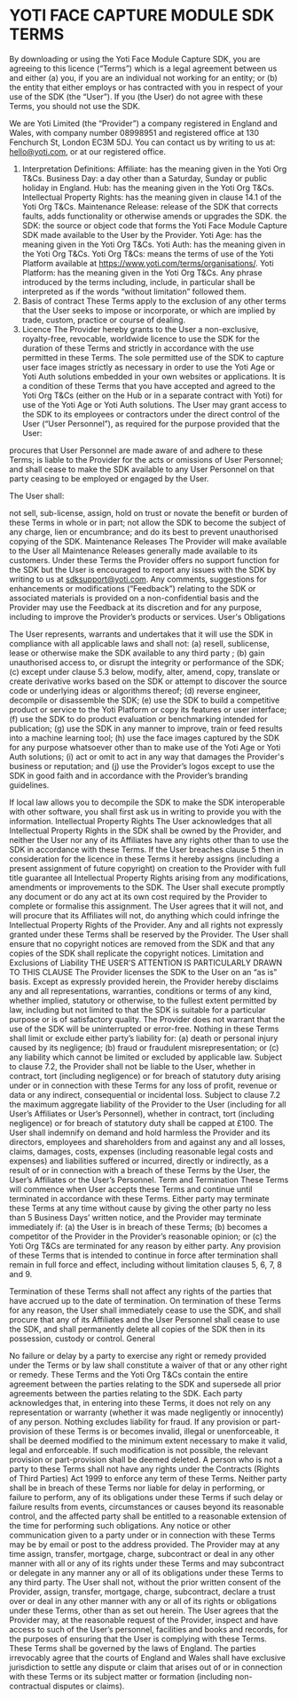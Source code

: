 # YOTI FACE CAPTURE MODULE SDK TERMS

By downloading or using the Yoti Face Module Capture SDK, you are agreeing to this licence (“Terms”) which is a legal agreement between us and either (a) you, if you are an individual not working for an entity; or (b) the entity that either employs or has contracted with you in respect of your use of the SDK (the “User”). If you (the User) do not agree with these Terms, you should not use the SDK.

We are Yoti Limited (the “Provider”) a company registered in England and Wales, with company number 08998951 and registered office at 130 Fenchurch St, London EC3M 5DJ. You can contact us by writing to us at: hello@yoti.com, or at our registered office.

1.  Interpretation
    Definitions:
    Affiliate: has the meaning given in the Yoti Org T&Cs.
    Business Day: a day other than a Saturday, Sunday or public holiday in England.
    Hub: has the meaning given in the Yoti Org T&Cs.
    Intellectual Property Rights: has the meaning given in clause 14.1 of the Yoti Org T&Cs.
    Maintenance Release: release of the SDK that corrects faults, adds functionality or otherwise amends or upgrades the SDK.
    the SDK: the source or object code that forms the Yoti Face Module Capture SDK made available to the User by the Provider.
    Yoti Age: has the meaning given in the Yoti Org T&Cs.
    Yoti Auth: has the meaning given in the Yoti Org T&Cs.
    Yoti Org T&Cs: means the terms of use of the Yoti Platform available at https://www.yoti.com/terms/organisations/.
    Yoti Platform: has the meaning given in the Yoti Org T&Cs.
    Any phrase introduced by the terms including, include, in particular shall be interpreted as if the words “without limitation” followed them.
2.  Basis of contract
    These Terms apply to the exclusion of any other terms that the User seeks to impose or incorporate, or which are implied by trade, custom, practice or course of dealing.
3.  Licence
    The Provider hereby grants to the User a non-exclusive, royalty-free, revocable, worldwide licence to use the SDK for the duration of these Terms and strictly in accordance with the use permitted in these Terms. The sole permitted use of the SDK to capture user face images strictly as necessary in order to use the Yoti Age or Yoti Auth solutions embedded in your own websites or applications. It is a condition of these Terms that you have accepted and agreed to the Yoti Org T&Cs (either on the Hub or in a separate contract with Yoti) for use of the Yoti Age or Yoti Auth solutions. The User may grant access to the SDK to its employees or contractors under the direct control of the User (“User Personnel”), as required for the purpose provided that the User:

procures that User Personnel are made aware of and adhere to these Terms;
is liable to the Provider for the acts or omissions of User Personnel; and
shall cease to make the SDK available to any User Personnel on that party ceasing to be employed or engaged by the User.

The User shall:

not sell, sub-license, assign, hold on trust or novate the benefit or burden of these Terms in whole or in part;
not allow the SDK to become the subject of any charge, lien or encumbrance; and
do its best to prevent unauthorised copying of the SDK.
Maintenance Releases
The Provider will make available to the User all Maintenance Releases generally made available to its customers. Under these Terms the Provider offers no support function for the SDK but the User is encouraged to report any issues with the SDK by writing to us at sdksupport@yoti.com. Any comments, suggestions for enhancements or modifications (“Feedback”) relating to the SDK or associated materials is provided on a non-confidential basis and the Provider may use the Feedback at its discretion and for any purpose, including to improve the Provider’s products or services.
User's Obligations

The User represents, warrants and undertakes that it will use the SDK in compliance with all applicable laws and shall not: (a) resell, sublicense, lease or otherwise make the SDK available to any third party ; (b) gain unauthorised access to, or disrupt the integrity or performance of the SDK; (c) except under clause 5.3 below, modify, alter, amend, copy, translate or create derivative works based on the SDK or attempt to discover the source code or underlying ideas or algorithms thereof; (d) reverse engineer, decompile or disassemble the SDK; (e) use the SDK to build a competitive product or service to the Yoti Platform or copy its features or user interface; (f) use the SDK to do product evaluation or benchmarking intended for publication; (g) use the SDK in any manner to improve, train or feed results into a machine learning tool; (h) use the face images captured by the SDK for any purpose whatsoever other than to make use of the Yoti Age or Yoti Auth solutions; (i) act or omit to act in any way that damages the Provider's business or reputation; and (j) use the Provider’s logos except to use the SDK in good faith and in accordance with the Provider’s branding guidelines.

If local law allows you to decompile the SDK to make the SDK interoperable with other software, you shall first ask us in writing to provide you with the information.
Intellectual Property Rights
The User acknowledges that all Intellectual Property Rights in the SDK shall be owned by the Provider, and neither the User nor any of its Affiliates have any rights other than to use the SDK in accordance with these Terms. If the User breaches clause 5 then in consideration for the licence in these Terms it hereby assigns (including a present assignment of future copyright) on creation to the Provider with full title guarantee all Intellectual Property Rights arising from any modifications, amendments or improvements to the SDK. The User shall execute promptly any document or do any act at its own cost required by the Provider to complete or formalise this assignment.
The User agrees that it will not, and will procure that its Affiliates will not, do anything which could infringe the Intellectual Property Rights of the Provider. Any and all rights not expressly granted under these Terms shall be reserved by the Provider. The User shall ensure that no copyright notices are removed from the SDK and that any copies of the SDK shall replicate the copyright notices.
Limitation and Exclusions of Liability
THE USER'S ATTENTION IS PARTICULARLY DRAWN TO THIS CLAUSE
The Provider licenses the SDK to the User on an “as is” basis. Except as expressly provided herein, the Provider hereby disclaims any and all representations, warranties, conditions or terms of any kind, whether implied, statutory or otherwise, to the fullest extent permitted by law, including but not limited to that the SDK is suitable for a particular purpose or is of satisfactory quality. The Provider does not warrant that the use of the SDK will be uninterrupted or error-free.
Nothing in these Terms shall limit or exclude either party’s liability for: (a) death or personal injury caused by its negligence; (b) fraud or fraudulent misrepresentation; or (c) any liability which cannot be limited or excluded by applicable law.
Subject to clause 7.2, the Provider shall not be liable to the User, whether in contract, tort (including negligence) or for breach of statutory duty arising under or in connection with these Terms for any loss of profit, revenue or data or any indirect, consequential or incidental loss.
Subject to clause 7.2 the maximum aggregate liability of the Provider to the User (including for all User’s Affiliates or User’s Personnel), whether in contract, tort (including negligence) or for breach of statutory duty shall be capped at £100.
The User shall indemnify on demand and hold harmless the Provider and its directors, employees and shareholders from and against any and all losses, claims, damages, costs, expenses (including reasonable legal costs and expenses) and liabilities suffered or incurred, directly or indirectly, as a result of or in connection with a breach of these Terms by the User, the User’s Affiliates or the User’s Personnel.
Term and Termination
These Terms will commence when User accepts these Terms and continue until terminated in accordance with these Terms. Either party may terminate these Terms at any time without cause by giving the other party no less than 5 Business Days’ written notice, and the Provider may terminate immediately if: (a) the User is in breach of these Terms; (b) becomes a competitor of the Provider in the Provider’s reasonable opinion; or (c) the Yoti Org T&Cs are terminated for any reason by either party.
Any provision of these Terms that is intended to continue in force after termination shall remain in full force and effect, including without limitation clauses 5, 6, 7, 8 and 9.

Termination of these Terms shall not affect any rights of the parties that have accrued up to the date of termination. On termination of these Terms for any reason, the User shall immediately cease to use the SDK, and shall procure that any of its Affiliates and the User Personnel shall cease to use the SDK, and shall permanently delete all copies of the SDK then in its possession, custody or control.
General

No failure or delay by a party to exercise any right or remedy provided under the Terms or by law shall constitute a waiver of that or any other right or remedy.
These Terms and the Yoti Org T&Cs contain the entire agreement between the parties relating to the SDK and supersede all prior agreements between the parties relating to the SDK. Each party acknowledges that, in entering into these Terms, it does not rely on any representation or warranty (whether it was made negligently or innocently) of any person. Nothing excludes liability for fraud.
If any provision or part-provision of these Terms is or becomes invalid, illegal or unenforceable, it shall be deemed modified to the minimum extent necessary to make it valid, legal and enforceable. If such modification is not possible, the relevant provision or part-provision shall be deemed deleted.
A person who is not a party to these Terms shall not have any rights under the Contracts (Rights of Third Parties) Act 1999 to enforce any term of these Terms.
Neither party shall be in breach of these Terms nor liable for delay in performing, or failure to perform, any of its obligations under these Terms if such delay or failure results from events, circumstances or causes beyond its reasonable control, and the affected party shall be entitled to a reasonable extension of the time for performing such obligations.
Any notice or other communication given to a party under or in connection with these Terms may be by email or post to the address provided.
The Provider may at any time assign, transfer, mortgage, charge, subcontract or deal in any other manner with all or any of its rights under these Terms and may subcontract or delegate in any manner any or all of its obligations under these Terms to any third party. The User shall not, without the prior written consent of the Provider, assign, transfer, mortgage, charge, subcontract, declare a trust over or deal in any other manner with any or all of its rights or obligations under these Terms, other than as set out herein.
The User agrees that the Provider may, at the reasonable request of the Provider, inspect and have access to such of the User’s personnel, facilities and books and records, for the purposes of ensuring that the User is complying with these Terms.
These Terms shall be governed by the laws of England. The parties irrevocably agree that the courts of England and Wales shall have exclusive jurisdiction to settle any dispute or claim that arises out of or in connection with these Terms or its subject matter or formation (including non-contractual disputes or claims).
